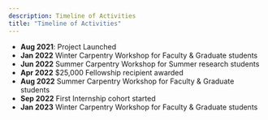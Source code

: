 ```yaml
---
description: Timeline of Activities
title: "Timeline of Activities"
---
```


* **Aug 2021**: Project Launched
* **Jan 2022** Winter Carpentry Workshop for Faculty & Graduate students
* **Jun 2022** Summer Carpentry Workshop for Summer research students
* **Apr 2022** $25,000 Fellowship recipient awarded
* **Aug 2022** Summer Carpentry Workshop for Faculty & Graduate students
* **Sep 2022** First Internship cohort started
* **Jan 2023** Winter Carpentry Workshop for Faculty & Graduate students
